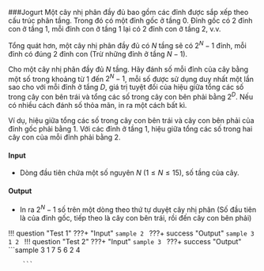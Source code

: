 ###Jogurt
Một cây nhị phân đầy đủ bao gồm các đỉnh được sắp xếp theo cấu trúc phân tầng. Trong đó có một đỉnh gốc ở tầng $0$. Đỉnh gốc có $2$ đỉnh con ở tầng $1$, mỗi đỉnh con ở tầng $1$ lại có $2$ đỉnh con ở tầng $2$, v.v.

Tổng quát hơn, một cây nhị phân đầy đủ có $N$ tầng sẽ có $2^{N}-1$ đỉnh, mỗi đỉnh có đúng $2$ đỉnh con (Trừ những đỉnh ở tầng $N-1$).

Cho một cây nhị phân đầy đủ $N$ tầng. Hãy đánh số mỗi đỉnh của cây bằng một số trong khoảng từ $1$ đến $2^{N}-1$, mỗi số được sử dụng duy nhất một lần sao cho với mỗi đỉnh ở tầng $D$, giá trị tuyệt đối của hiệu giữa tổng các số trong cây con bên trái và tổng các số trong cây con bên phải bằng $2^{D}$. Nếu có nhiều cách đánh số thỏa mãn, in ra một cách bất kì.

Ví dụ, hiệu giữa tổng các số trong cây con bên trái và cây con bên phải của đỉnh gốc phải bằng $1$. Với các đỉnh ở tầng $1$, hiệu giữa tổng các số trong hai cây con của mỗi đỉnh phải bằng $2$.
#### Input
- Dòng đầu tiên chứa một số nguyên $N$ $(1 \leq N \leq 15)$, số tầng của cây.
#### Output
- In ra $2^{N}-1$ số trên một dòng theo thứ tự duyệt cây nhị phân (Số đầu tiên là của đỉnh gốc, tiếp theo là cây con bên trái, rồi đến cây con bên phải) 



!!! question "Test 1"
    ???+ "Input"
        ```sample
        2
        ```
    ???+ success "Output"
        ```sample
        3 1 2
        ```
!!! question "Test 2"
    ???+ "Input"
        ```sample
        3
        ```
    ???+ success "Output"
        ```sample
        3 1 7 5 6 2 4

        ```